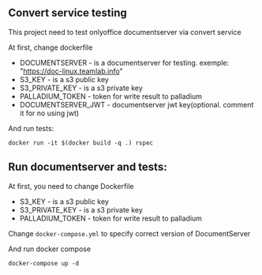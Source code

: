 ## Convert service testing

This project need to test onlyoffice documentserver via convert service

At first, change dockerfile
* DOCUMENTSERVER - is a documentserver for testing. exemple: "https://doc-linux.teamlab.info"
* S3_KEY - is a s3 public key
* S3_PRIVATE_KEY - is a s3 private key
* PALLADIUM_TOKEN - token for write result to palladium
* DOCUMENTSERVER_JWT - documentserver jwt key(optional. comment it for no using jwt)

And run tests: 

`docker run -it $(docker build -q .) rspec`

## Run documentserver and tests:

At first, you need to change Dockerfile
* S3_KEY - is a s3 public key
* S3_PRIVATE_KEY - is a s3 private key
* PALLADIUM_TOKEN - token for write result to palladium

Change `docker-compose.yml` to specify correct version of DocumentServer

And run docker compose

`docker-compose up -d`
